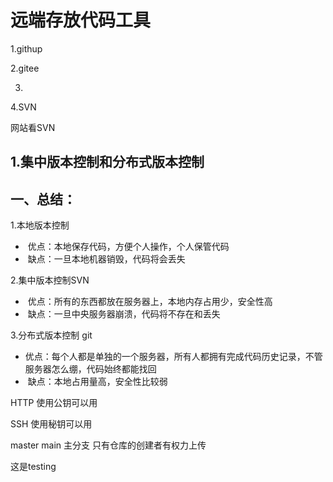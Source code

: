 #  远端存放代码工具

1.githup

2.gitee

3.

4.SVN

网站看SVN 

## 1.集中版本控制和分布式版本控制

## 一、总结：

1.本地版本控制

- ​	优点：本地保存代码，方便个人操作，个人保管代码
- ​	缺点：一旦本地机器销毁，代码将会丢失

2.集中版本控制SVN

- ​	优点：所有的东西都放在服务器上，本地内存占用少，安全性高
- ​	缺点：一旦中央服务器崩溃，代码将不存在和丢失

3.分布式版本控制 git

- ​	优点：每个人都是单独的一个服务器，所有人都拥有完成代码历史记录，不管服务器怎么绷，代码始终都能找回
- ​	缺点：本地占用量高，安全性比较弱



HTTP 使用公钥可以用

SSH 使用秘钥可以用

master main 主分支 只有仓库的创建者有权力上传 

这是testing




